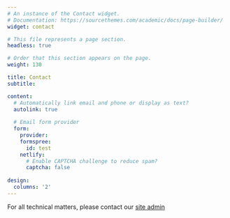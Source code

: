 ```yaml
---
# An instance of the Contact widget.
# Documentation: https://sourcethemes.com/academic/docs/page-builder/
widget: contact

# This file represents a page section.
headless: true

# Order that this section appears on the page.
weight: 130

title: Contact
subtitle:

content:
  # Automatically link email and phone or display as text?
  autolink: true
  
  # Email form provider
  form:
    provider:
    formspree:
      id: test
    netlify:
      # Enable CAPTCHA challenge to reduce spam?
      captcha: false
  
design:
  columns: '2'
---
```


For all technical matters, please contact our [site admin](mailto:christopher.tastad@mssm.edu)

